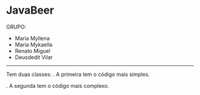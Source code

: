 # JavaBeer


GRUPO:
- Maria Myllena
- Maria Mykaella
- Renato Miguel
- Deusdedit Vilar
__________________________________________________________________________________________________________________________________________

Tem duas classes:
. A primeira tem o código mais simples.

. A segunda tem o código mais complexo.
